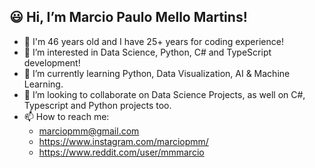 ## :smiley: Hi, I’m Marcio Paulo Mello Martins!
- 👋 I'm 46 years old and I have 25+ years for coding experience!
- 👀 I’m interested in Data Science, Python, C# and TypeScript development! 
- 🌱 I’m currently learning Python, Data Visualization, AI & Machine Learning.
- 💞️ I’m looking to collaborate on Data Science Projects, as well on C#, Typescript and Python projects too.
- 📫 How to reach me:
  - marciopmm@gmail.com
  - https://www.instagram.com/marciopmm/
  - https://www.reddit.com/user/mmmarcio

<!---
marciopmm/marciopmm is a ✨ special ✨ repository because its `README.md` (this file) appears on your GitHub profile.
You can click the Preview link to take a look at your changes.
--->
